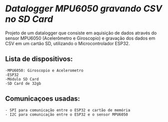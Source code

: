 # _Datalogger MPU6050 gravando CSV no SD Card_

Projeto de um datalogger que consiste em aquisição de dados através do sensor MPU6050 (Acelerômetro e Giroscopio) e gravação dos dados em CSV em um cartão SD, utilizando o Microcontrolador ESP32.

## Lista de dispositivos:
    
    -MPU6050: Giroscopio e Acelerometro
    -ESP32
    -Módulo SD Card 
    -SD Card de 32gb

## Comunicaçoes usadas:

    - SPI para comunicação entre o ESP32 e cartão de memória
    - I2C para comunicação entre o ESP32 e o sensor MPU6050



